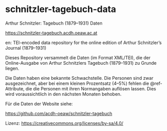 # schnitzler-tagebuch-data
Arthur Schnitzler: Tagebuch (1879–1931) Daten

https://schnitzler-tagebuch.acdh.oeaw.ac.at

en: TEI-encoded data repository for the online edition of Arthur Schnitzler’s Journal (1879–1931)

Dieses Repository versammelt die Daten (im Format XML/TEI), die der Online-Ausgabe von Arthur Schnitzlers Tagebuch (1879–1931) zu Grunde liegen. 

Die Daten haben eine bekannte Schwachstelle. Die Personen sind zwar ausgezeichnet, aber bei einem kleinen Prozentsatz (4–5%) fehlen die @ref-Attribute, die die Personen mit ihren Normangaben auflösen lassen. Dies wird voraussichtlich in den nächsten Monaten behoben. 

Für die Daten der Website siehe:

https://github.com/acdh-oeaw/schnitzler-tagebuch

Lizenz:
https://creativecommons.org/licenses/by-sa/4.0/
